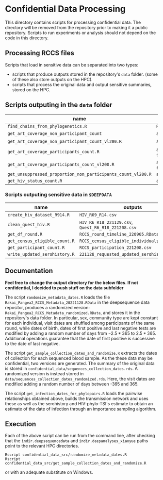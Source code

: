 # Confidential Data Processing

This directory contains scripts for processing confidential data.
The directory will be removed from the repository prior to making it a public repository.
Scripts to run experiments or analysis should not depend on the code in this directory.

## Processing RCCS files

Scripts that load in sensitive data can be separated into two types:
* scripts that produce outputs stored in the repository's `data` folder. (some of these also store outputs on the HPC).
* scripts that process the original data and output sensitive summaries, stored on the HPC.

### 

## Scripts outputing in the `data` folder

| name                                                         | outputs in `data`                                            | outputs on HPC                          |
| ------------------------------------------------------------ | ------------------------------------------------------------ | --------------------------------------- |
| `find_chains_from_phylogenetics.R`                           | `Rakai_phscnetworks_ruleo_sero.rda`                          |                                         |
| `get_art_coverage_non_participant_count`                     | `aggregated_newlyregistered_count_art_coverage.csv`          | NA                                      |
| `get_art_coverage_non_participant_count_vl200.R`             | `aggregated_newlyregistered_count_art_coverage_vl200.csv`    | NA                                      |
| `get_art_coverage_participants_count.R`                      | `aggregated_participants_count_art_coverage.csv`, `sensitivity_specificity_art.csv` | `table_sensitivity_specificity_art.rds` |
| `get_art_coverage_participants_count_vl200.R`                | `aggregated_participants_count_art_coverage_vl200.csv`, `sensitivity_specificity_art_vl200.csv` |                                         | | `get_unsuppressed_proportion_non_participants_count.R`       | `aggregated_newlyregistered_count_unsuppressed.csv`          |                                         |
| `get_unsuppressed_proportion_non_participants_count_vl200.R  ` | `aggregated_newlyregistered_count_unsuppressed_vl200.csv`    |                                         |
| `get_hiv_status_count.R`                                     | `aggregated_count_hiv_positive.csv`                          |                                         |

### Scripts outputing sensitive data in `$DEEPDATA`

| name                          | outputs                                            |
| ----------------------------- | -------------------------------------------------- |
| `create_hiv_dataset_R914.R`   | `HIV_R09_R14.csv`                                  |
| `clean_quest_hiv.R`           | `HIV_R6_R18_221129.csv`, `Quest_R6_R18_221208.csv` |
| `get_df_round.R`              | `RCCS_round_timeline_220905.RData`                 |
| `get_census_eligible_count.R` | `RCCS_census_eligible_individuals_221116.csv`      |
| `get_participant_count.R`     | `RCCS_participation_221208.csv`                    |
| `write_updated_serohistory.R` | `221128_requested_updated_serohistory.csv`         |



## Documentation


**Feel free to change the output directory for the below files. If not confidential, I decided to push stuff on the data subfolder**

The script `randomize_metadata_dates.R` loads the file `Rakai_Pangea2_RCCS_Metadata_20221128.RData` in the deepsequence data repositor, produces a randomized version: `Rakai_Pangea2_RCCS_Metadata_randomized.RData`, and stores it in the repository's data folder.
In particular, sex, community type are kept constant for each individual, visit dates are shuffled among participants of the same round, while dates of birth, dates of first positive and last negative tests are modified by adding a random number of days from $-2.5*365$ to $2.5*365$. 
Additional operations guarantee that the date of first positive is successive to the date of last negative.

The script `get_sample_collection_dates_and_randomize.R` extracts the dates of collection for each sequenced blood sample. 
As the these data may be confidential, two versions are generated. The summary of the original data is stored in `confidential_data/sequences_collection_dates.rds`. A randomized version is instead stored in `data/sequences_collection_dates_randomized.rds`. Here, the visit dates are modified adding
a random number of days between -$365$ and $365$.

The script `get_infection_dates_for_phylopairs.R` loads the pairwise relationships obtained above, builds the transmission network and uses these as well as the serohistory and HIV-phylo-TSI's estimate to obtain an estimate of the date of infection through an importance sampling algorithm.


## Execution

Each of the above script can be run from the command line, after checking that the `indir.deepsequencedata` and `indir.deepanalyses_xiaoyue` paths point to the relevant HPC directories.
```{bash}
Rscript confidential_data_src/randomize_metadata_dates.R
Rscript confidential_data_src/get_sample_collection_dates_and_randomize.R
```
or with an adequate substitute on Windows.
